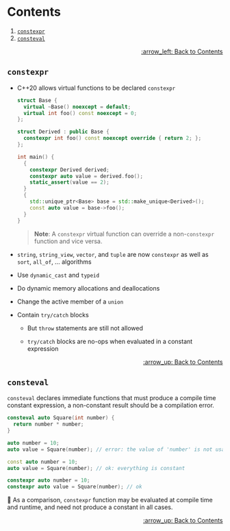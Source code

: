 # Contents

1. [`constexpr`](#constexpr)
1. [`consteval`](#consteval)

<p align="right"><a href="../README.md#contents">:arrow_left: Back to Contents</a></p>

## `constexpr`

- C++20 allows virtual functions to be declared `constexpr`

  ```cpp
  struct Base {
    virtual ~Base() noexcept = default;
    virtual int foo() const noexcept = 0;
  };

  struct Derived : public Base {
    constexpr int foo() const noexcept override { return 2; };
  };

  int main() {
    {
      constexpr Derived derived;
      constexpr auto value = derived.foo();
      static_assert(value == 2);
    }
    {
      std::unique_ptr<Base> base = std::make_unique<Derived>();
      const auto value = base->foo();
    }
  }
  ```

  > **Note**: A `constexpr` virtual function can override a non-`constexpr` function and vice versa.

- `string`, `string_view`, `vector`, and `tuple` are now `constexpr` as well as `sort`, `all_of`, ... algorithms

- Use `dynamic_cast` and `typeid`

- Do dynamic memory allocations and deallocations

- Change the active member of a `union`

- Contain `try/catch` blocks

  * But `throw` statements are still not allowed

  * `try/catch` blocks are no-ops when evaluated in a constant expression

<p align="right"><a href="#contents">:arrow_up: Back to Contents</a></p>

## `consteval`

`consteval` declares immediate functions that must produce a compile time constant expression,
a non-constant result should be a compilation error.

```cpp
consteval auto Square(int number) {
  return number * number;
}

auto number = 10;
auto value = Square(number); // error: the value of 'number' is not usable in a constant expression

const auto number = 10;
auto value = Square(number); // ok: everything is constant

constexpr auto number = 10;
constexpr auto value = Square(number); // ok
```

:paperclip: As a comparison, `constexpr` function may be evaluated at compile time and runtime, and need not produce a constant in all cases.

<p align="right"><a href="#contents">:arrow_up: Back to Contents</a></p>
